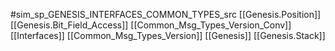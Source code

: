#sim_sp_GENESIS_INTERFACES_COMMON_TYPES_src
[[Genesis.Position]]
[[Genesis.Bit_Field_Access]]
[[Common_Msg_Types_Version_Conv]]
[[Interfaces]]
[[Common_Msg_Types_Version]]
[[Genesis]]
[[Genesis.Stack]]
